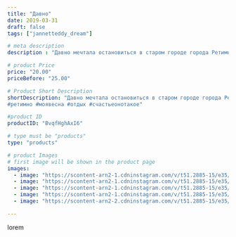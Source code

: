 ```yaml
---
title: "Давно"
date: 2019-03-31
draft: false
tags: ["jannetteddy_dream"]

# meta description
description : "Давно мечтала остановиться в старом городе города Ретимно 🇬🇷и вот мечты сбываются😍❤️ Не смотря на то что Погода немного подкачала, а чемодан с летними вещами🙈, "

# product Price
price: "20.00"
priceBefore: "25.00"

# Product Short Description
shortDescription: "Давно мечтала остановиться в старом городе города Ретимно 🇬🇷и вот мечты сбываются😍❤️ Не смотря на то что Погода немного подкачала, а чемодан с летними вещами🙈, в прочем //-все хорошо!!! И любуемся красотой архитектуры старины!👌 Ну и конечно, надеюсь что, Погода скоро наладится😉#греция #крит #крит2019 
#ретимно #моявесна #отдых #счастьеонотакое"

#product ID
productID: "BvqfHghAxI6"

# type must be "products"
type: "products"

# product Images
# first image will be shown in the product page
images:
  - image: "https://scontent-arn2-1.cdninstagram.com/v/t51.2885-15/e35/54511693_351538112125768_8971760348528480348_n.jpg?_nc_ht=scontent-arn2-1.cdninstagram.com&_nc_cat=104&_nc_ohc=5IIOQjMROS0AX-arSVZ&se=7&tp=1&oh=76100914d104a5f19457eed195cb6b34&oe=605ABC5B&ig_cache_key=MjAxMTU1NzAzNDE2NzY0NjQwMA%3D%3D.2"
  - image: "https://scontent-arn2-1.cdninstagram.com/v/t51.2885-15/e35/53531759_2178139292241526_8702769262792276629_n.jpg?_nc_ht=scontent-arn2-1.cdninstagram.com&_nc_cat=110&_nc_ohc=-sg48MQdXpkAX8EnWuO&se=7&tp=1&oh=78051b7d09888f9e4737f87a7a85ce2e&oe=605AE905&ig_cache_key=MjAxMTU1NzAzNDE2Nzg1NDk3NA%3D%3D.2"
  - image: "https://scontent-arn2-1.cdninstagram.com/v/t51.2885-15/e35/53877699_404641303428790_3850701853603093787_n.jpg?_nc_ht=scontent-arn2-1.cdninstagram.com&_nc_cat=110&_nc_ohc=WSAdzyBOSu8AX8CcQle&se=7&tp=1&oh=bc787d958896f06258bdcca875448339&oe=6059DF9D&ig_cache_key=MjAxMTU1NzAzNDE4NDQxMjE1MA%3D%3D.2"
  - image: "https://scontent-arn2-1.cdninstagram.com/v/t51.2885-15/e35/54510884_402454060335074_6286893689838794924_n.jpg?_nc_ht=scontent-arn2-1.cdninstagram.com&_nc_cat=102&_nc_ohc=2QmqQAwLKrAAX8b5KoG&se=7&tp=1&oh=4cf5927cc0e4c04863f8d64ec32efc1b&oe=605A30CF&ig_cache_key=MjAxMTU1NzAzNDE5MjkxNjU3MQ%3D%3D.2"
  - image: "https://scontent-arn2-2.cdninstagram.com/v/t51.2885-15/e35/53469459_271339840469316_4091448040812612673_n.jpg?_nc_ht=scontent-arn2-2.cdninstagram.com&_nc_cat=100&_nc_ohc=2LQyytyNGhcAX_pRDi2&se=7&tp=1&oh=f9f101f0d8ef472e1d7bdb71f763670c&oe=605D9165&ig_cache_key=MjAxMTU1NzAzNDE3NjI3NzM2Mg%3D%3D.2"

---
```

lorem
